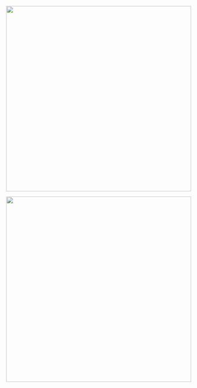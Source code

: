 <p><a href="#"><img src="https://github-readme-stats.vercel.app/api?username=Drbeo&include_all_commits=true&show_icons=true&hide_rank=true&hide=contribs&title_color=ff1493&icon_color=ff417d" width="500px"/></a></p><p><a href="#"><img src="https://github-readme-stats.vercel.app/api/top-langs/?username=Drbeo&layout=compact&card_width=416&title_color=ff1493" width="500px"/></a></p>
